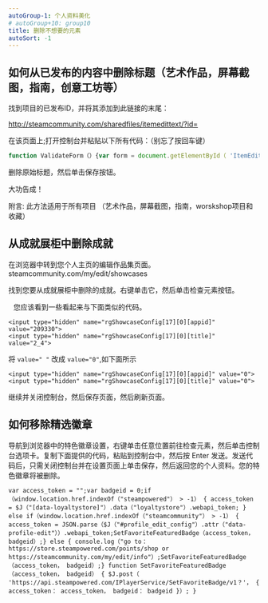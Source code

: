 ```yaml
---
autoGroup-1: 个人资料美化
# autoGroup+10: group10
title: 删除不想要的元素
autoSort: -1
---
```


## 如何从已发布的内容中删除标题（艺术作品，屏幕截图，指南，创意工坊等）

找到项目的已发布ID，并将其添加到此链接的末尾：

<http://steamcommunity.com/sharedfiles/itemedittext/?id=>

在该页面上;打开控制台并粘贴以下所有代码：（别忘了按回车键）

```JavaScript
function ValidateForm（）{var form = document.getElementById（ 'ItemEditText' ）;form.submit（）;}
```

删除原始标题，然后单击保存按钮。

大功告成！

附言:
此方法适用于所有项目
（艺术作品，屏幕截图，指南，worskshop项目和收藏）

## 从成就展柜中删除成就

在浏览器中转到您个人主页的编辑作品集页面。steamcommunity.com/my/edit/showcases

找到您要从成就展柜中删除的成就。右键单击它，然后单击检查元素按钮。

⠀您应该看到一些看起来与下面类似的代码。

```
<input type="hidden" name="rgShowcaseConfig[17][0][appid]" value="209330">
<input type="hidden" name="rgShowcaseConfig[17][0][title]" value="2_4">
```

将 `value=" "` 改成 `value="0"`,如下面所示

```
<input type="hidden" name="rgShowcaseConfig[17][0][appid]" value="0">
<input type="hidden" name="rgShowcaseConfig[17][0][title]" value="0">
```

继续并关闭控制台，然后保存页面，然后刷新页面。

## 如何移除精选徽章

导航到浏览器中的特色徽章设置，右键单击任意位置前往检查元素，然后单击控制台选项卡。复制下面提供的代码，粘贴到控制台中，然后按 Enter 发送。发送代码后，只需关闭控制台并在设置页面上单击保存，然后返回您的个人资料。您的特色徽章将被删除。

```
var access_token = "";var badgeid = 0;if （window.location.href.indexOf（"steampowered"） > -1） { access_token = $J（"[data-loyaltystore]"）.data（"loyaltystore"）.webapi_token; } else if（window.location.href.indexOf（"steamcommunity"） > -1） { access_token = JSON.parse（$J（"#profile_edit_config"）.attr（"data-profile-edit"））.webapi_token;SetFavoriteFeaturedBadge（access_token， badgeid）;} else { console.log（"go to： https://store.steampowered.com/points/shop or https://steamcommunity.com/my/edit/info"）;SetFavoriteFeaturedBadge（access_token， badgeid）;} function SetFavoriteFeaturedBadge（access_token， badgeid） { $J.post（ 'https://api.steampowered.com/IPlayerService/SetFavoriteBadge/v1？'， { access_token： access_token， badgeid： badgeid }）; }
```
